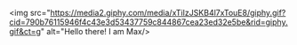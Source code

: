 <img src="https://media2.giphy.com/media/xTiIzJSKB4l7xTouE8/giphy.gif?cid=790b76115946f4c43e3d53437759c844867cea23ed32e5be&rid=giphy.gif&ct=g" alt="Hello there! I am Max/>
